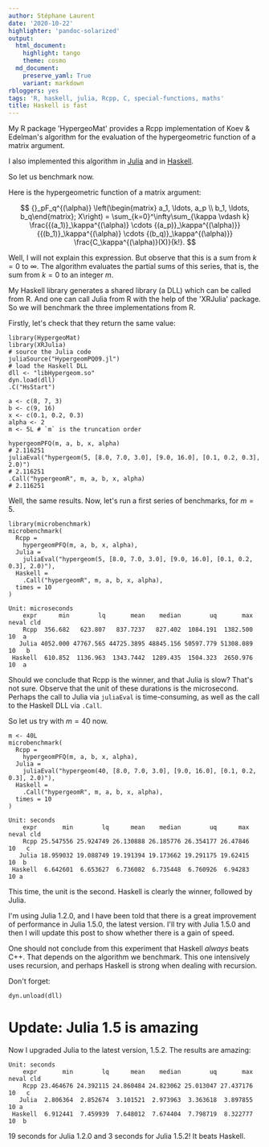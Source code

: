 ```yaml
---
author: Stéphane Laurent
date: '2020-10-22'
highlighter: 'pandoc-solarized'
output:
  html_document:
    highlight: tango
    theme: cosmo
  md_document:
    preserve_yaml: True
    variant: markdown
rbloggers: yes
tags: 'R, haskell, julia, Rcpp, C, special-functions, maths'
title: Haskell is fast
---
```


My R package 'HypergeoMat' provides a Rcpp implementation of Koev &
Edelman's algorithm for the evaluation of the hypergeometric function of
a matrix argument.

I also implemented this algorithm in
[Julia](https://gist.github.com/stla/e85e2de1ad9aeeebc01583f1d0b8e1d0#file-hypergeompq9-jl)
and in [Haskell](https://github.com/stla/hypergeomPFQ).

So let us benchmark now.

Here is the hypergeometric function of a matrix argument:

$$
{}_pF_q^{(\alpha)}
\left(\begin{matrix} a_1, \ldots, a_p \\ b_1, \ldots, b_q\end{matrix}; X\right) = 
\sum_{k=0}^\infty\sum_{\kappa \vdash k} 
\frac{{(a_1)}_\kappa^{(\alpha)} \cdots {(a_p)}_\kappa^{(\alpha)}}
{{(b_1)}_\kappa^{(\alpha)} \cdots {(b_q)}_\kappa^{(\alpha)}} 
\frac{C_\kappa^{(\alpha)}(X)}{k!}.
$$

Well, I will not explain this expression. But observe that this is a sum
from $k=0$ to $\infty$. The algorithm evaluates the partial sums of this
series, that is, the sum from $k=0$ to an integer $m$.

My Haskell library generates a shared library (a DLL) which can be
called from R. And one can call Julia from R with the help of the
'XRJulia' package. So we will benchmark the three implementations from
R.

Firstly, let's check that they return the same value:

``` {.r}
library(HypergeoMat)
library(XRJulia)
# source the Julia code
juliaSource("HypergeomPQ09.jl")
# load the Haskell DLL
dll <- "libHypergeom.so"
dyn.load(dll)
.C("HsStart")

a <- c(8, 7, 3)
b <- c(9, 16)
x <- c(0.1, 0.2, 0.3)
alpha <- 2
m <- 5L # `m` is the truncation order

hypergeomPFQ(m, a, b, x, alpha)
# 2.116251
juliaEval("hypergeom(5, [8.0, 7.0, 3.0], [9.0, 16.0], [0.1, 0.2, 0.3], 2.0)")
# 2.116251
.Call("hypergeomR", m, a, b, x, alpha)
# 2.116251
```

Well, the same results. Now, let's run a first series of benchmarks, for
$m=5$.

``` {.r}
library(microbenchmark)
microbenchmark(
  Rcpp =
    hypergeomPFQ(m, a, b, x, alpha),
  Julia =
    juliaEval("hypergeom(5, [8.0, 7.0, 3.0], [9.0, 16.0], [0.1, 0.2, 0.3], 2.0)"),
  Haskell =
    .Call("hypergeomR", m, a, b, x, alpha),
  times = 10
)
```

    Unit: microseconds
        expr      min        lq       mean    median        uq       max neval cld
        Rcpp  356.682   623.807   837.7237   827.402  1084.191  1382.500    10  a 
       Julia 4052.000 47767.565 44725.3895 48845.156 50597.779 51308.089    10   b
     Haskell  610.852  1136.963  1343.7442  1289.435  1504.323  2650.976    10  a 

Should we conclude that Rcpp is the winner, and that Julia is slow?
That's not sure. Observe that the unit of these durations is the
microsecond. Perhaps the call to Julia via `juliaEval` is
time-consuming, as well as the call to the Haskell DLL via `.Call`.

So let us try with $m=40$ now.

``` {.r}
m <- 40L
microbenchmark(
  Rcpp =
    hypergeomPFQ(m, a, b, x, alpha),
  Julia =
    juliaEval("hypergeom(40, [8.0, 7.0, 3.0], [9.0, 16.0], [0.1, 0.2, 0.3], 2.0)"),
  Haskell =
    .Call("hypergeomR", m, a, b, x, alpha),
  times = 10
)
```

    Unit: seconds
        expr       min        lq      mean    median        uq      max neval cld
        Rcpp 25.547556 25.924749 26.130888 26.185776 26.354177 26.47846    10   c
       Julia 18.959032 19.088749 19.191394 19.173662 19.291175 19.62415    10  b 
     Haskell  6.642601  6.653627  6.736082  6.735448  6.760926  6.94283    10 a 

This time, the unit is the second. Haskell is clearly the winner,
followed by Julia.

I'm using Julia 1.2.0, and I have been told that there is a great
improvement of performance in Julia 1.5.0, the latest version. I'll try
with Julia 1.5.0 and then I will update this post to show whether there
is a gain of speed.

One should not conclude from this experiment that Haskell *always* beats
C++. That depends on the algorithm we benchmark. This one intensively
uses recursion, and perhaps Haskell is strong when dealing with
recursion.

Don't forget:

``` {.r}
dyn.unload(dll)
```

Update: Julia 1.5 is amazing
============================

Now I upgraded Julia to the latest version, 1.5.2. The results are
amazing:

    Unit: seconds
        expr       min        lq      mean    median        uq       max neval cld
        Rcpp 23.464676 24.392115 24.860484 24.823062 25.013047 27.437176    10   c
       Julia  2.806364  2.852674  3.101521  2.973963  3.363618  3.897855    10 a
     Haskell  6.912441  7.459939  7.648012  7.674404  7.798719  8.322777    10  b

19 seconds for Julia 1.2.0 and 3 seconds for Julia 1.5.2! It beats
Haskell.

